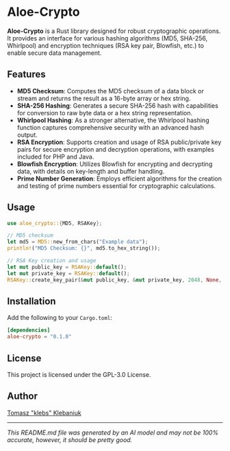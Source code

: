 # Aloe-Crypto

**Aloe-Crypto** is a Rust library designed for robust cryptographic operations. It provides an interface for various hashing algorithms (MD5, SHA-256, Whirlpool) and encryption techniques (RSA key pair, Blowfish, etc.) to enable secure data management.

## Features

- **MD5 Checksum**: Computes the MD5 checksum of a data block or stream and returns the result as a 16-byte array or hex string.
- **SHA-256 Hashing**: Generates a secure SHA-256 hash with capabilities for conversion to raw byte data or a hex string representation.
- **Whirlpool Hashing**: As a stronger alternative, the Whirlpool hashing function captures comprehensive security with an advanced hash output.
- **RSA Encryption**: Supports creation and usage of RSA public/private key pairs for secure encryption and decryption operations, with examples included for PHP and Java.
- **Blowfish Encryption**: Utilizes Blowfish for encrypting and decrypting data, with details on key-length and buffer handling.
- **Prime Number Generation**: Employs efficient algorithms for the creation and testing of prime numbers essential for cryptographic calculations.

## Usage

```rust
use aloe_crypto::{MD5, RSAKey};

// MD5 checksum
let md5 = MD5::new_from_chars("Example data");
println!("MD5 Checksum: {}", md5.to_hex_string());

// RSA Key creation and usage
let mut public_key = RSAKey::default();
let mut private_key = RSAKey::default();
RSAKey::create_key_pair(&mut public_key, &mut private_key, 2048, None, None);
```

## Installation

Add the following to your `Cargo.toml`:

```toml
[dependencies]
aloe-crypto = "0.1.0"
```

## License

This project is licensed under the GPL-3.0 License.

## Author

[Tomasz "klebs" Klebaniuk](mailto:tpk3.mx@gmail.com)

---

*This README.md file was generated by an AI model and may not be 100% accurate, however, it should be pretty good.*
